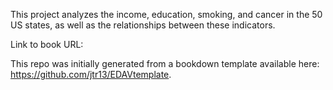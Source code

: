 This project analyzes the income, education, smoking, and cancer in the 50 US states, as well as the relationships between these indicators.

Link to book URL: 

This repo was initially generated from a bookdown template available here: https://github.com/jtr13/EDAVtemplate.

